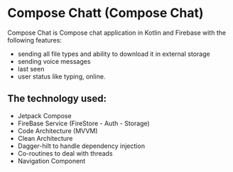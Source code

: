 # Compose Chatt (Compose Chat)

Compose Chat is Compose chat application in Kotlin and Firebase with the following features:
- sending all file types and ability to download it in external storage
- sending voice messages  
- last seen
- user status like typing, online. 


## The technology used:

- Jetpack Compose
- FireBase Service (FireStore - Auth - Storage)
- Code Architecture (MVVM)
- Clean Architecture  
- Dagger-hilt to handle dependency injection
- Co-routines to deal with threads
- Navigation Component